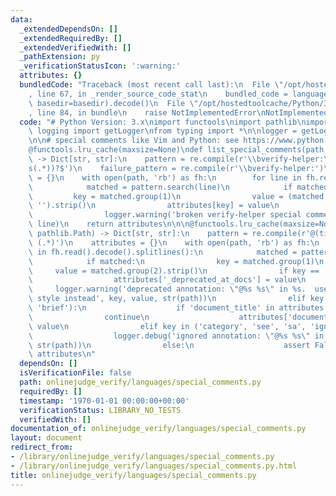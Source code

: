 ```yaml
---
data:
  _extendedDependsOn: []
  _extendedRequiredBy: []
  _extendedVerifiedWith: []
  _pathExtension: py
  _verificationStatusIcon: ':warning:'
  attributes: {}
  bundledCode: "Traceback (most recent call last):\n  File \"/opt/hostedtoolcache/Python/3.8.5/x64/lib/python3.8/site-packages/onlinejudge_verify/documentation/build.py\"\
    , line 67, in _render_source_code_stat\n    bundled_code = language.bundle(stat.path,\
    \ basedir=basedir).decode()\n  File \"/opt/hostedtoolcache/Python/3.8.5/x64/lib/python3.8/site-packages/onlinejudge_verify/languages/python.py\"\
    , line 84, in bundle\n    raise NotImplementedError\nNotImplementedError\n"
  code: "# Python Version: 3.x\nimport functools\nimport pathlib\nimport re\nfrom\
    \ logging import getLogger\nfrom typing import *\n\nlogger = getLogger(__name__)\n\
    \n\n# special comments like Vim and Python: see https://www.python.org/dev/peps/pep-0263/\n\
    @functools.lru_cache(maxsize=None)\ndef list_special_comments(path: pathlib.Path)\
    \ -> Dict[str, str]:\n    pattern = re.compile(r'\\bverify-helper:\\s*([0-9A-Z_]+)(?:\\\
    s(.*))?$')\n    failure_pattern = re.compile(r'\\bverify-helper:')\n    attributes\
    \ = {}\n    with open(path, 'rb') as fh:\n        for line in fh.read().decode().splitlines():\n\
    \            matched = pattern.search(line)\n            if matched:\n       \
    \         key = matched.group(1)\n                value = (matched.group(2) or\
    \ '').strip()\n                attributes[key] = value\n            elif failure_pattern.search(line):\n\
    \                logger.warning('broken verify-helper special comment found: %s',\
    \ line)\n    return attributes\n\n\n@functools.lru_cache(maxsize=None)\ndef list_doxygen_annotations(path:\
    \ pathlib.Path) -> Dict[str, str]:\n    pattern = re.compile(r'@(title|category|brief|docs|see|sa|ignore)\
    \ (.*)')\n    attributes = {}\n    with open(path, 'rb') as fh:\n        for line\
    \ in fh.read().decode().splitlines():\n            matched = pattern.search(line)\n\
    \            if matched:\n                key = matched.group(1)\n           \
    \     value = matched.group(2).strip()\n                if key == 'docs':\n  \
    \                  attributes['_deprecated_at_docs'] = value\n               \
    \     logger.warning('deprecated annotation: \"@%s %s\" in %s.  use front-matter\
    \ style instead', key, value, str(path))\n                elif key in ('title',\
    \ 'brief'):\n                    if 'document_title' in attributes:\n        \
    \                continue\n                    attributes['document_title'] =\
    \ value\n                elif key in ('category', 'see', 'sa', 'ignore'):\n  \
    \                  logger.debug('ignored annotation: \"@%s %s\" in %s', key, value,\
    \ str(path))\n                else:\n                    assert False\n    return\
    \ attributes\n"
  dependsOn: []
  isVerificationFile: false
  path: onlinejudge_verify/languages/special_comments.py
  requiredBy: []
  timestamp: '1970-01-01 00:00:00+00:00'
  verificationStatus: LIBRARY_NO_TESTS
  verifiedWith: []
documentation_of: onlinejudge_verify/languages/special_comments.py
layout: document
redirect_from:
- /library/onlinejudge_verify/languages/special_comments.py
- /library/onlinejudge_verify/languages/special_comments.py.html
title: onlinejudge_verify/languages/special_comments.py
---
```

